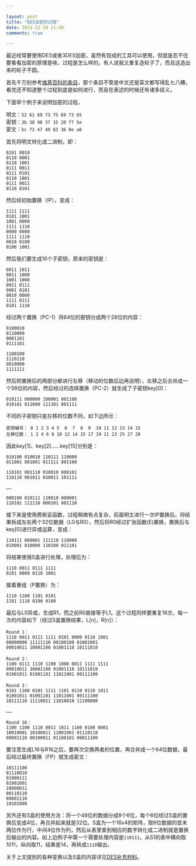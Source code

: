 ```yaml
---

layout: post
title: "DES加密的过程"
date: 2013-12-29 21:58
comments: true

---
```

最近经常要使用DES或者3DES加密，虽然有现成的工具可以使用，但就是忍不住要看看加密的原理是啥，过程是怎么样的。有人说我又重复造轮子了，而且这造出来的轮子不圆。

首先千万别参考[维基百科的条目](http://zh.wikipedia.org/wiki/%E8%B3%87%E6%96%99%E5%8A%A0%E5%AF%86%E6%A8%99%E6%BA%96)，那个条目不管是中文还是英文都写得乱七八糟，看完还不知道整个过程到底是如何进行，而且在表述的时候还有诸多歧义。

下面举个例子来说明加密的过程，

明文：`52 61 69 73 75 69 73 65`  
密钥：`3b 38 98 37 15 20 f7 5e`  
密文：`bc 72 47 49 83 36 0e a8`

首先将明文转化成二进制，即：

	0101 0010
	0110 0001
	0110 1001
	0111 0011
	0111 0101
	0110 1001
	0111 0011
	0110 0101

然后经初始置换（IP），变成：

	1111 1111
	0101 1001
	1001 0000
	1111 1110
	0000 0000
	1111 1110
	0010 0100
	0100 1001

然后我们要生成16个子密钥，原来的密钥是：

	0011 1011
	0011 1000
	1001 1000
	0011 0111
	0001 0101
	0010 0000
	1111 0111
	0101 1110

经过两个置换（PC-1）将64位的密钥分成两个28位的内容：

	0100010
	0110000
	0001101
	0111101

	1100100
	1110110
	0010000
	1111111

然后把置换后的两部分都进行左移（移动的位数后边再说明），左移之后合并成一个56位的内容，然后经过的选择置换（PC-2）就生成了子密钥key[0]：

	010111 000000 100001 001100
	010101 011000 111101 001111

不同的子密钥只是左移的位数不同，如下边所示：

	密钥编号： 0 1 2 3 4 5  6  7  8  9  10 11 12 13 14 15
	左移位数： 1 2 4 6 8 10 12 14 15 17 19 21 23 25 27 28

因此key[1]、key[2]……key[15]分别是：

	010100 010010 110111 110000
	011001 001001 011111 001100

	110101 001110 010010 000101
	110110 001011 010011 101111
	
	……

	000100 010111 110010 000001
	110101 111110 000101 001110
	
接下来是使用费斯妥函数，过程稍微有点复杂，前面明文进行一次IP置换后，将结果拆成左右两个32位数据（L0与R0），然后将R0经过扩张函数(E)置换，置换后与key[0]进行异或运算，变成：

	110111 000001 111110 110000
	010001 010000 110100 011101

将结果使用S盒进行处理，处理后为：

	1110 0011 0111 1111
	0101 0000 0110 1001

接着重组（P置换）为：

	1110 1100 1101 0101
	1101 1110 0100 0100

最后与L0异或，生成R1，而之前R0直接等于L1。这个过程同样要重复16次，每一次的内容如下（经过S盒置换结果，L[n]，R[n]）：

	Round 1：
	1110 0011 0111 1111 0101 0000 0110 1001
	00000000 11111110 00100100 01001001
	00010011 10001100 01001110 10111010
	
	Round 2：
	1100 0111 1110 1100 1000 0011 1111 1111
	00010011 10001100 01001110 10111010
	01001011 01001101 11011001 00111100
	
	Round 3：
	0101 1100 0101 1111 1101 0110 0110 1011
	01001011 01001101 11011001 00111100
	10111110 11110011 11010010 11100000
	
	……
	
	Round 16：
	1100 1100 1110 0011 1011 1100 0100 0001
	10010001 10100011 11001001 01110110
	00001110 00100011 01100101 00011100

要注意生成L16与R16之后，要再次交换两者的位置，再合并成一个64位数据，最后经过最终置换（FP）就生成密文：

	10111100
	01110010
	01000111
	01001001
	10000011
	00110110
	00001110
	10101000
	
另外还有S盒的使用方法：将一个48位的数据分成8个6位，每个6位经过S盒的置换后变成4位，再合并起来就是32位。S盒为一个16x4的矩阵，取6位数据的首末两位作为行，中间4位作为列，然后从表里查到相应的数字转化成二进制就是置换后输出的内容。如上边例子中第一个需要处理内容是`110111`，从S1的表中横向取1011，纵向取11，结果是14，再转成`1110`输出。

关于上文提到的各种变换以及S盒的内容详见[DES补充材料](http://zh.wikipedia.org/wiki/DES%E8%A1%A5%E5%85%85%E6%9D%90%E6%96%99)。